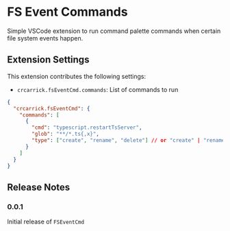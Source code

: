 # FS Event Commands

Simple VSCode extension to run command palette commands when certain file system events happen.

## Extension Settings

This extension contributes the following settings:

* `crcarrick.fsEventCmd.commands`: List of commands to run

```json
{
  "crcarrick.fsEventCmd": {
    "commands": [
      {
        "cmd": "typescript.restartTsServer",
        "glob": "**/*.ts{,x}",
        "type": ["create", "rename", "delete"] // or "create" | "rename" | "delete"
      }
    ]
  }
}
```

## Release Notes

### 0.0.1

Initial release of `FSEventCmd`
